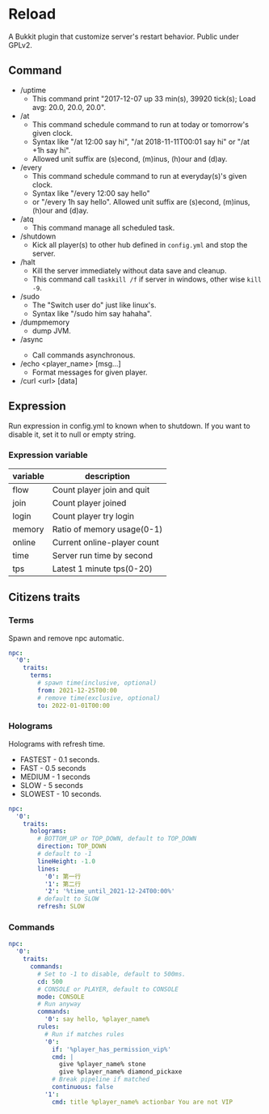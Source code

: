 # Reload
A Bukkit plugin that customize server's restart behavior. Public under GPLv2.

## Command
- /uptime
  - This command print "2017-12-07 up 33 min(s), 39920 tick(s); Load avg: 20.0, 20.0, 20.0".
- /at
  - This command schedule command to run at today or tomorrow's given clock.
  - Syntax like "/at 12:00 say hi", "/at 2018-11-11T00:01 say hi" or "/at +1h say hi".
  - Allowed unit suffix are (s)econd, (m)inus, (h)our and (d)ay.
- /every
  - This command schedule command to run at everyday(s)'s given clock.
  - Syntax like "/every 12:00 say hello"
  - or "/every 1h say hello". Allowed unit suffix are (s)econd, (m)inus, (h)our and (d)ay.
- /atq
  - This command manage all scheduled task.
- /shutdown
  - Kick all player(s) to other hub defined in `config.yml` and stop the server.
- /halt
  - Kill the server immediately without data save and cleanup.
  - This command call `taskkill /f` if server in windows, other wise `kill -9`.
- /sudo
  - The "Switch user do" just like linux's.
  - Syntax like "/sudo him say hahaha".
- /dumpmemory
  - dump JVM.
- /async <commands>
  - Call commands asynchronous.
- /echo <player_name> \[msg...]
  - Format messages for given player. 
- /curl \<url> \[data]

## Expression
Run expression in config.yml to known when to shutdown. If you want to disable it, set it to null or empty string. 

### Expression variable
| variable | description                 |
|----------|-----------------------------|
| flow     | Count player join and quit  |
| join     | Count player joined         |
| login    | Count player try login      |
| memory   | Ratio of memory usage(0-1)  |
| online   | Current online-player count |
| time     | Server run time by second   |
| tps      | Latest 1 minute tps(0-20)   |

## Citizens traits

### Terms

Spawn and remove npc automatic.

```yaml
npc:
  '0':
    traits:
      terms:
        # spawn time(inclusive, optional)
        from: 2021-12-25T00:00
        # remove time(exclusive, optional)
        to: 2022-01-01T00:00
```

### Holograms

Holograms with refresh time. 

- FASTEST - 0.1 seconds.
- FAST - 0.5 seconds
- MEDIUM - 1 seconds
- SLOW - 5 seconds
- SLOWEST - 10 seconds.

```yaml
npc:
  '0':
    traits:
      holograms:
        # BOTTOM_UP or TOP_DOWN, default to TOP_DOWN
        direction: TOP_DOWN
        # default to -1
        lineHeight: -1.0
        lines:
          '0': 第一行
          '1': 第二行
          '2': '%time_until_2021-12-24T00:00%'
        # default to SLOW
        refresh: SLOW
```

### Commands

```yaml
npc:
  '0':
    traits:
      commands:
        # Set to -1 to disable, default to 500ms.
        cd: 500
        # CONSOLE or PLAYER, default to CONSOLE
        mode: CONSOLE
        # Run anyway
        commands:
          '0': say hello, %player_name%
        rules:
          # Run if matches rules
          '0':
            if: '%player_has_permission_vip%'
            cmd: |
              give %player_name% stone
              give %player_name% diamond_pickaxe
            # Break pipeline if matched
            continuous: false
          '1':
            cmd: title %player_name% actionbar You are not VIP
```
